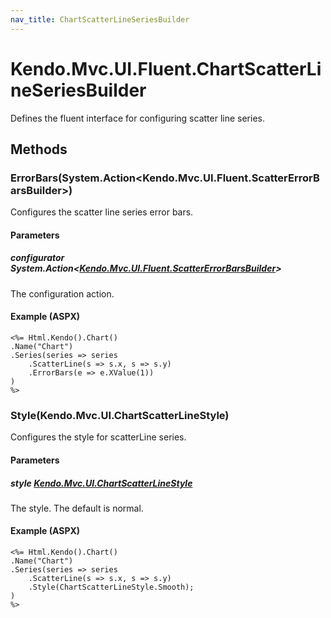 ```yaml
---
nav_title: ChartScatterLineSeriesBuilder
---
```


# Kendo.Mvc.UI.Fluent.ChartScatterLineSeriesBuilder
Defines the fluent interface for configuring scatter line series.




## Methods


### ErrorBars(System.Action\<Kendo.Mvc.UI.Fluent.ScatterErrorBarsBuilder\>)
Configures the scatter line series error bars.


#### Parameters

##### configurator System.Action<[Kendo.Mvc.UI.Fluent.ScatterErrorBarsBuilder](/api/wrappers/aspnet-mvc/Kendo.Mvc.UI.Fluent/ScatterErrorBarsBuilder)>
The configuration action.




#### Example (ASPX)
    <%= Html.Kendo().Chart()
    .Name("Chart")
    .Series(series => series
        .ScatterLine(s => s.x, s => s.y)
        .ErrorBars(e => e.XValue(1))
    )
    %>


### Style(Kendo.Mvc.UI.ChartScatterLineStyle)
Configures the style for scatterLine series.


#### Parameters

##### style [Kendo.Mvc.UI.ChartScatterLineStyle](/api/wrappers/aspnet-mvc/Kendo.Mvc.UI/ChartScatterLineStyle)
The style. The default is normal.




#### Example (ASPX)
    <%= Html.Kendo().Chart()
    .Name("Chart")
    .Series(series => series
        .ScatterLine(s => s.x, s => s.y)
        .Style(ChartScatterLineStyle.Smooth);
    )
    %>



